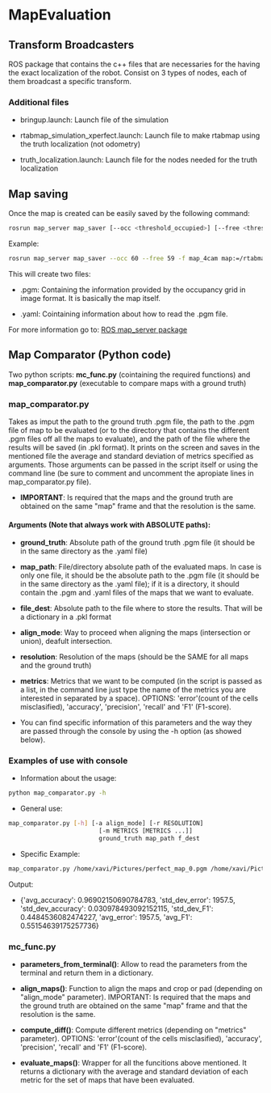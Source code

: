 # MapEvaluation

## Transform Broadcasters
ROS package that contains the c++ files that are necessaries for the having the exact localization of the robot.
Consist on 3 types of nodes, each of them broadcast a specific transform.

### Additional files

* bringup.launch: Launch file of the simulation

* rtabmap_simulation_xperfect.launch: Launch file to make rtabmap using the truth localization (not odometry) 

* truth_localization.launch: Launch file for the nodes needed for the truth localization

## Map saving
Once the map is created can be easily  saved by the following command: 


```bash
rosrun map_server map_saver [--occ <threshold_occupied>] [--free <threshold_free>] [-f <mapname>] map:=/your/costmap/topic
```
Example: 
```bash
rosrun map_server map_saver --occ 60 --free 59 -f map_4cam map:=/rtabmap/grid_map
```

This will create two files:
* .pgm: Containing the information provided by the occupancy grid in image format. It is basically the map itself.

* .yaml: Cointaining information about how to read the .pgm file.

For more information go to: 
[ROS map_server package](http://wiki.ros.org/map_server)


## Map Comparator (Python code)
Two python scripts: **mc_func.py** (cointaining the required functions) and **map_comparator.py** (executable to compare maps with a ground truth)

### map_comparator.py
Takes as imput the path to the ground truth .pgm file, the path to the .pgm file of map to be evaluated (or to the directory that contains the different .pgm files off all the maps to evaluate), and the path of the file where the results will be saved (in .pkl format). It prints on the screen and saves in the mentioned file the average and standard deviation of metrics specified as arguments. Those arguments can be passed in the script itself or using the command line (be sure to comment and uncomment the apropiate lines in map_comparator.py file).

* **IMPORTANT**: Is required that the maps and the ground truth are obtained on the same "map" frame and that the resolution is the same.

#### Arguments (Note that always work with ABSOLUTE paths): 

* **ground_truth**: Absolute path of the ground truth .pgm file (it should be in the same directory as the .yaml file)

* **map_path**: File/directory absolute path of the evaluated maps. In case is only one file, it should be the absolute path to the .pgm file (it should be in the same directory as the .yaml file); if it is a directory, it should contain the .pgm and .yaml files of the maps that we want to evaluate.

* **file_dest**: Absolute path to the file where to store the results. That will be a dictionary in a .pkl format

* **align_mode**: Way to proceed when aligning the maps (intersection or union), deafult intersection.

* **resolution**: Resolution of the maps (should be the SAME for all maps and the ground truth)

* **metrics**: Metrics that we want to be computed (in the script is passed as a list, in the command line just type the name of the metrics you are interested in separated by a space). OPTIONS: 'error'(count of the cells misclasified), 'accuracy', 'precision', 'recall' and 'F1' (F1-score).

* You can find specific information of this parameters and the way they are passed through the console by using the -h option (as showed below).

### Examples of use with console

* Information about the usage:
```bash
python map_comparator.py -h
```

* General use: 
```bash
map_comparator.py [-h] [-a align_mode] [-r RESOLUTION]
                         [-m METRICS [METRICS ...]]
                         ground_truth map_path f_dest
```

* Specific Example:
```bash
map_comparator.py /home/xavi/Pictures/perfect_map_0.pgm /home/xavi/Pictures/testing /home/xavi/Pictures/test.pkl -m error accuracy F1
```
Output:
* {'avg_accuracy': 0.96902150690784783, 'std_dev_error': 1957.5, 'std_dev_accuracy': 0.030978493092152115, 'std_dev_F1': 0.4484536082474227, 'avg_error': 1957.5, 'avg_F1': 0.55154639175257736}


### mc_func.py

* **parameters_from_terminal()**: Allow to read the parameters from the terminal and return them in a dictionary.

* **align_maps()**: Function to align the maps and crop or pad (depending on "align_mode" parameter). IMPORTANT: Is required that the maps and the ground truth are obtained on the same "map" frame and that the resolution is the same.

* **compute_diff()**: Compute different metrics (depending on "metrics" parameter). OPTIONS: 'error'(count of the cells misclasified), 'accuracy', 'precision', 'recall' and 'F1' (F1-score).

* **evaluate_maps()**: Wrapper for all the funcitions above mentioned. It returns a dictionary with the average and standard deviation of each metric for the set of maps that have been evaluated. 
